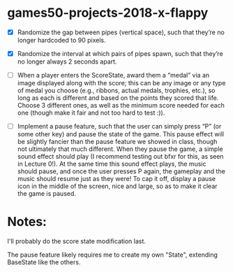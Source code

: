 # games50-projects-2018-x-flappy

- [x] Randomize the gap between pipes (vertical space), such that they’re no longer hardcoded to 90 pixels.

- [x] Randomize the interval at which pairs of pipes spawn, such that they’re no longer always 2 seconds apart.

- [ ] When a player enters the ScoreState, award them a “medal” via an image displayed along with the score; this can be any image or any type of medal you choose (e.g., ribbons, actual medals, trophies, etc.), so long as each is different and based on the points they scored that life. Choose 3 different ones, as well as the minimum score needed for each one (though make it fair and not too hard to test :)).

- [ ] Implement a pause feature, such that the user can simply press “P” (or some other key) and pause the state of the game. This pause effect will be slightly fancier than the pause feature we showed in class, though not ultimately that much different. When they pause the game, a simple sound effect should play (I recommend testing out bfxr for this, as seen in Lecture 0!). At the same time this sound effect plays, the music should pause, and once the user presses P again, the gameplay and the music should resume just as they were! To cap it off, display a pause icon in the middle of the screen, nice and large, so as to make it clear the game is paused.

# Notes:
I'll probably do the score state modification last.

The pause feature likely requires me to create my own "State", extending BaseState like the others.
